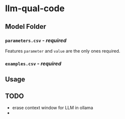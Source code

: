 # llm-qual-code

## Model Folder

### `parameters.csv` - *required*

Features `parameter` and `value` are the only ones required.

### `examples.csv` - *required*

## Usage

## TODO

- erase context window for LLM in ollama
- 
